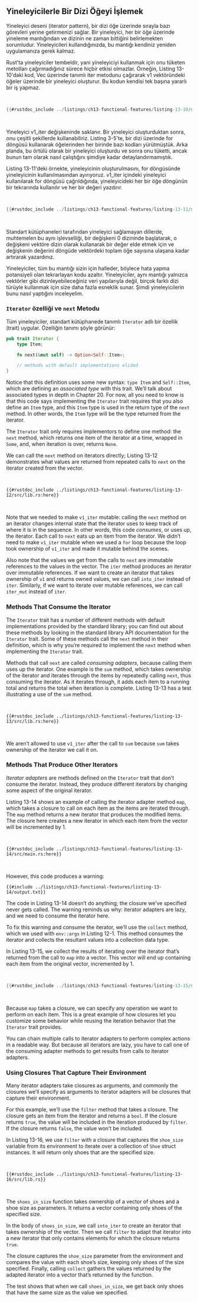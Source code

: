 ## Yineleyicilerle Bir Dizi Öğeyi İşlemek

Yineleyici deseni (iterator pattern), bir dizi öğe üzerinde sırayla bazı görevleri yerine getirmenizi sağlar. Bir yineleyici, her bir öğe üzerinde yineleme mantığından ve dizinin ne zaman bittiğini belirlemekten sorumludur. Yineleyicileri kullandığınızda, bu mantığı kendiniz yeniden uygulamanıza gerek kalmaz.

Rust'ta yineleyiciler tembeldir, yani yineleyiciyi kullanmak için onu tüketen metotları çağırmadığınız sürece hiçbir etkisi olmazlar. Örneğin, Listing 13-10'daki kod, Vec<T> üzerinde tanımlı iter metodunu çağırarak v1 vektöründeki öğeler üzerinde bir yineleyici oluşturur. Bu kodun kendisi tek başına yararlı bir iş yapmaz.

<Listing number="13-10" file-name="src/main.rs" caption="Creating an iterator">

```rust
{{#rustdoc_include ../listings/ch13-functional-features/listing-13-10/src/main.rs:here}}
```

</Listing>

Yineleyici v1_iter değişkeninde saklanır. Bir yineleyici oluşturduktan sonra, onu çeşitli şekillerde kullanabiliriz. Listing 3-5'te, bir dizi üzerinde for döngüsü kullanarak öğelerinden her birinde bazı kodları yürütmüştük. Arka planda, bu örtülü olarak bir yineleyici oluşturdu ve sonra onu tüketti, ancak bunun tam olarak nasıl çalıştığını şimdiye kadar detaylandırmamıştık.

Listing 13-11'deki örnekte, yineleyicinin oluşturulmasını, for döngüsünde yineleyicinin kullanılmasından ayırıyoruz. v1_iter içindeki yineleyici kullanılarak for döngüsü çağrıldığında, yineleyicideki her bir öğe döngünün bir tekrarında kullanılır ve her bir değeri yazdırır.

<Listing number="13-11" file-name="src/main.rs" caption="Using an iterator in a `for` loop">

```rust
{{#rustdoc_include ../listings/ch13-functional-features/listing-13-11/src/main.rs:here}}
```

</Listing>

Standart kütüphaneleri tarafından yineleyici sağlamayan dillerde, muhtemelen bu aynı işlevselliği, bir değişkeni 0 dizininde başlatarak, o değişkeni vektöre dizin olarak kullanarak bir değer elde etmek için ve değişkenin değerini döngüde vektördeki toplam öğe sayısına ulaşana kadar artırarak yazardınız.

Yineleyiciler, tüm bu mantığı sizin için halleder, böylece hata yapma potansiyeli olan tekrarlayan kodu azaltır. Yineleyiciler, aynı mantığı yalnızca vektörler gibi dizinleyebileceğiniz veri yapılarıyla değil, birçok farklı dizi türüyle kullanmak için size daha fazla esneklik sunar. Şimdi yineleyicilerin bunu nasıl yaptığını inceleyelim.

###  `Iterator` özelliği ve `next` Metodu

Tüm yineleyiciler, standart kütüphanede tanımlı `Iterator` adlı bir özellik (trait) uygular. Özelliğin tanımı şöyle görünür:

```rust
pub trait Iterator {
    type Item;

    fn next(&mut self) -> Option<Self::Item>;

    // methods with default implementations elided
}
```

Notice that this definition uses some new syntax: `type Item` and `Self::Item`,
which are defining an _associated type_ with this trait. We’ll talk about
associated types in depth in Chapter 20. For now, all you need to know is that
this code says implementing the `Iterator` trait requires that you also define
an `Item` type, and this `Item` type is used in the return type of the `next`
method. In other words, the `Item` type will be the type returned from the
iterator.

The `Iterator` trait only requires implementors to define one method: the
`next` method, which returns one item of the iterator at a time, wrapped in
`Some`, and, when iteration is over, returns `None`.

We can call the `next` method on iterators directly; Listing 13-12 demonstrates
what values are returned from repeated calls to `next` on the iterator created
from the vector.

<Listing number="13-12" file-name="src/lib.rs" caption="Calling the `next` method on an iterator">

```rust,noplayground
{{#rustdoc_include ../listings/ch13-functional-features/listing-13-12/src/lib.rs:here}}
```

</Listing>

Note that we needed to make `v1_iter` mutable: calling the `next` method on an
iterator changes internal state that the iterator uses to keep track of where
it is in the sequence. In other words, this code _consumes_, or uses up, the
iterator. Each call to `next` eats up an item from the iterator. We didn’t need
to make `v1_iter` mutable when we used a `for` loop because the loop took
ownership of `v1_iter` and made it mutable behind the scenes.

Also note that the values we get from the calls to `next` are immutable
references to the values in the vector. The `iter` method produces an iterator
over immutable references. If we want to create an iterator that takes
ownership of `v1` and returns owned values, we can call `into_iter` instead of
`iter`. Similarly, if we want to iterate over mutable references, we can call
`iter_mut` instead of `iter`.

### Methods That Consume the Iterator

The `Iterator` trait has a number of different methods with default
implementations provided by the standard library; you can find out about these
methods by looking in the standard library API documentation for the `Iterator`
trait. Some of these methods call the `next` method in their definition, which
is why you’re required to implement the `next` method when implementing the
`Iterator` trait.

Methods that call `next` are called _consuming adapters_, because calling them
uses up the iterator. One example is the `sum` method, which takes ownership of
the iterator and iterates through the items by repeatedly calling `next`, thus
consuming the iterator. As it iterates through, it adds each item to a running
total and returns the total when iteration is complete. Listing 13-13 has a
test illustrating a use of the `sum` method.

<Listing number="13-13" file-name="src/lib.rs" caption="Calling the `sum` method to get the total of all items in the iterator">

```rust,noplayground
{{#rustdoc_include ../listings/ch13-functional-features/listing-13-13/src/lib.rs:here}}
```

</Listing>

We aren’t allowed to use `v1_iter` after the call to `sum` because `sum` takes
ownership of the iterator we call it on.

### Methods That Produce Other Iterators

_Iterator adapters_ are methods defined on the `Iterator` trait that don’t
consume the iterator. Instead, they produce different iterators by changing
some aspect of the original iterator.

Listing 13-14 shows an example of calling the iterator adapter method `map`,
which takes a closure to call on each item as the items are iterated through.
The `map` method returns a new iterator that produces the modified items. The
closure here creates a new iterator in which each item from the vector will be
incremented by 1.

<Listing number="13-14" file-name="src/main.rs" caption="Calling the iterator adapter `map` to create a new iterator">

```rust,not_desired_behavior
{{#rustdoc_include ../listings/ch13-functional-features/listing-13-14/src/main.rs:here}}
```

</Listing>

However, this code produces a warning:

```console
{{#include ../listings/ch13-functional-features/listing-13-14/output.txt}}
```

The code in Listing 13-14 doesn’t do anything; the closure we’ve specified
never gets called. The warning reminds us why: iterator adapters are lazy, and
we need to consume the iterator here.

To fix this warning and consume the iterator, we’ll use the `collect` method,
which we used with `env::args` in Listing 12-1. This method consumes the
iterator and collects the resultant values into a collection data type.

In Listing 13-15, we collect the results of iterating over the iterator that’s
returned from the call to `map` into a vector. This vector will end up
containing each item from the original vector, incremented by 1.

<Listing number="13-15" file-name="src/main.rs" caption="Calling the `map` method to create a new iterator, and then calling the `collect` method to consume the new iterator and create a vector">

```rust
{{#rustdoc_include ../listings/ch13-functional-features/listing-13-15/src/main.rs:here}}
```

</Listing>

Because `map` takes a closure, we can specify any operation we want to perform
on each item. This is a great example of how closures let you customize some
behavior while reusing the iteration behavior that the `Iterator` trait
provides.

You can chain multiple calls to iterator adapters to perform complex actions in
a readable way. But because all iterators are lazy, you have to call one of the
consuming adapter methods to get results from calls to iterator adapters.

### Using Closures That Capture Their Environment

Many iterator adapters take closures as arguments, and commonly the closures
we’ll specify as arguments to iterator adapters will be closures that capture
their environment.

For this example, we’ll use the `filter` method that takes a closure. The
closure gets an item from the iterator and returns a `bool`. If the closure
returns `true`, the value will be included in the iteration produced by
`filter`. If the closure returns `false`, the value won’t be included.

In Listing 13-16, we use `filter` with a closure that captures the `shoe_size`
variable from its environment to iterate over a collection of `Shoe` struct
instances. It will return only shoes that are the specified size.

<Listing number="13-16" file-name="src/lib.rs" caption="Using the `filter` method with a closure that captures `shoe_size`">

```rust,noplayground
{{#rustdoc_include ../listings/ch13-functional-features/listing-13-16/src/lib.rs}}
```

</Listing>

The `shoes_in_size` function takes ownership of a vector of shoes and a shoe
size as parameters. It returns a vector containing only shoes of the specified
size.

In the body of `shoes_in_size`, we call `into_iter` to create an iterator
that takes ownership of the vector. Then we call `filter` to adapt that
iterator into a new iterator that only contains elements for which the closure
returns `true`.

The closure captures the `shoe_size` parameter from the environment and
compares the value with each shoe’s size, keeping only shoes of the size
specified. Finally, calling `collect` gathers the values returned by the
adapted iterator into a vector that’s returned by the function.

The test shows that when we call `shoes_in_size`, we get back only shoes
that have the same size as the value we specified.
